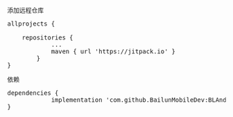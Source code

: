 添加远程仓库   
<pre>
allprojects {
		
    repositories {
			...
			maven { url 'https://jitpack.io' }
		}
}
</pre>
依赖   
<pre>
dependencies {
	        implementation 'com.github.BailunMobileDev:BLAndroidVideoView:v0.1.0'
}
</pre>
